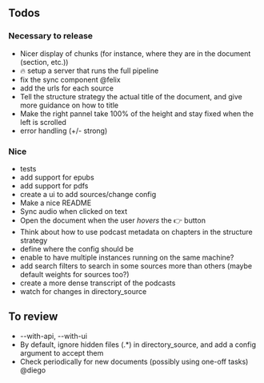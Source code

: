 ## Todos

### Necessary to release

- Nicer display of chunks (for instance, where they are in the document (section, etc.))
- 🔥 setup a server that runs the full pipeline
- fix the sync component @felix
- add the urls for each source
- Tell the structure strategy the actual title of the document, and give more guidance on how to title
- Make the right pannel take 100% of the height and stay fixed when the left is scrolled
- error handling (+/- strong)

### Nice

- tests
- add support for epubs
- add support for pdfs
- create a ui to add sources/change config
- Make a nice README
- Sync audio when clicked on text
- Open the document when the user _hovers_ the 👉 button
- Think about how to use podcast metadata on chapters in the structure strategy
- define where the config should be
- enable to have multiple instances running on the same machine?
- add search filters to search in some sources more than others (maybe default weights for sources too?)
- create a more dense transcript of the podcasts
- watch for changes in directory_source

## To review

- --with-api, --with-ui
- By default, ignore hidden files (.\*) in directory_source, and add a config argument to accept them
- Check periodically for new documents (possibly using one-off tasks) @diego
